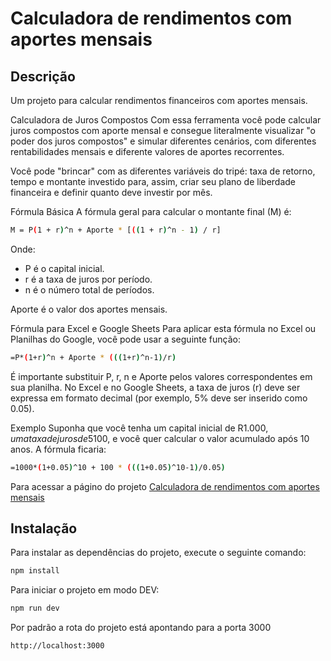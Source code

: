 # Calculadora de rendimentos com aportes mensais

## Descrição

Um projeto para calcular rendimentos financeiros com aportes mensais.

Calculadora de Juros Compostos
Com essa ferramenta você pode calcular juros compostos com aporte mensal e consegue literalmente visualizar "o poder dos juros compostos" e simular diferentes cenários, com diferentes rentabilidades mensais e diferente valores de aportes recorrentes.

Você pode "brincar" com as diferentes variáveis do tripé: taxa de retorno, tempo e montante investido para, assim, criar seu plano de liberdade financeira e definir quanto deve investir por mês.

Fórmula Básica
A fórmula geral para calcular o montante final (M) é:

```bash
M = P(1 + r)^n + Aporte * [((1 + r)^n - 1) / r]
```

Onde:

- P é o capital inicial.
- r é a taxa de juros por período.
- n é o número total de períodos.

Aporte é o valor dos aportes mensais.

Fórmula para Excel e Google Sheets
Para aplicar esta fórmula no Excel ou Planilhas do Google, você pode usar a seguinte função:

```bash
=P*(1+r)^n + Aporte * (((1+r)^n-1)/r)
```

É importante substituir P, r, n e Aporte pelos valores correspondentes em sua planilha. No Excel e no Google Sheets, a taxa de juros (r) deve ser expressa em formato decimal (por exemplo, 5% deve ser inserido como 0.05).

Exemplo
Suponha que você tenha um capital inicial de R$1.000, uma taxa de juros de 5% ao ano, aportes mensais de R$100, e você quer calcular o valor acumulado após 10 anos. A fórmula ficaria:

```bash
=1000*(1+0.05)^10 + 100 * (((1+0.05)^10-1)/0.05)
```

Para acessar a págino do projeto [Calculadora de rendimentos com aportes mensais](https://wesleyangeli.github.io/calculadora-juros/)

## Instalação

Para instalar as dependências do projeto, execute o seguinte comando:

```bash
npm install
```

Para iniciar o projeto em modo DEV:

```bash
npm run dev
```

Por padrão a rota do projeto está apontando para a porta 3000

```bash
http://localhost:3000
```
